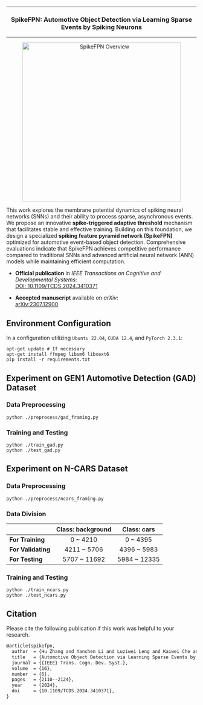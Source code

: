 
---

<h3 align="center"> SpikeFPN: Automotive Object Detection via Learning Sparse Events by Spiking Neurons </h3>

---

<p align="center">
  <picture>
    <img src="docs/source/_static/spikefpn-overview.jpg" alt="SpikeFPN Overview" height="420">
  </picture>
</p>

This work explores the membrane potential dynamics of spiking neural networks (SNNs) and their ability to process sparse, asynchronous events. We propose an innovative **spike-triggered adaptive threshold** mechanism that facilitates stable and effective training. Building on this foundation, we design a specialized **spiking feature pyramid network (SpikeFPN)** optimized for automotive event-based object detection. Comprehensive evaluations indicate that SpikeFPN achieves competitive performance compared to traditional SNNs and advanced artificial neural network (ANN) models while maintaining efficient computation.

- **Official publication** in *IEEE Transactions on Cognitive and Developmental Systems*:  
  [DOI: 10.1109/TCDS.2024.3410371](https://doi.org/10.1109/TCDS.2024.3410371)

- **Accepted manuscript** available on *arXiv*:  
  [arXiv:2307.12900](https://arxiv.org/abs/2307.12900)
  

## Environment Configuration

In a configuration utilizing `Ubuntu 22.04`, `CUDA 12.4`, and `PyTorch 2.3.1`:

```shell
apt-get update # If necessary
apt-get install ffmpeg libsm6 libxext6
pip install -r requirements.txt
```

## Experiment on GEN1 Automotive Detection (GAD) Dataset

### Data Preprocessing
```shell
python ./preprocess/gad_framing.py
```

### Training and Testing
```shell
python ./train_gad.py
python ./test_gad.py
```

## Experiment on N-CARS Dataset

### Data Preprocessing
```shell
python ./preprocess/ncars_framing.py
```

### Data Division
|                    | Class: background | Class: cars  |
| :----------------- | :---------------: | :----------: |
| **For Training**   |     0 ~ 4210      |   0 ~ 4395   |
| **For Validating** |    4211 ~ 5706    | 4396 ~ 5983  |
| **For Testing**    |   5707 ~ 11692    | 5984 ~ 12335 |

### Training and Testing
```shell
python ./train_ncars.py
python ./test_ncars.py
```

## Citation

Please cite the following publication if this work was helpful to your research.
```latex
@article{spikefpn,
  author  = {Hu Zhang and Yanchen Li and Luziwei Leng and Kaiwei Che and Qian Liu and Qinghai Guo and Jianxing Liao and Ran Cheng},
  title   = {Automotive Object Detection via Learning Sparse Events by Spiking Neurons},
  journal = {{IEEE} Trans. Cogn. Dev. Syst.},
  volume  = {16},
  number  = {6},
  pages   = {2110--2124},
  year    = {2024},
  doi     = {10.1109/TCDS.2024.3410371},
}
```

